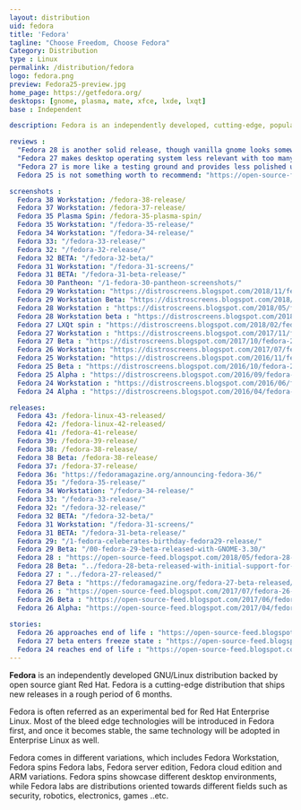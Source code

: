 ```yaml
---
layout: distribution
uid: fedora
title: 'Fedora'
tagline: "Choose Freedom, Choose Fedora"
Category: Distribution
type : Linux
permalink: /distribution/fedora
logo: fedora.png
preview: Fedora25-preview.jpg
home_page: https://getfedora.org/
desktops: [gnome, plasma, mate, xfce, lxde, lxqt]
base : Independent

description: Fedora is an independently developed, cutting-edge, popular GNU/Linux distribution supported by Red Hat Inc, and a group of volunteers

reviews :
  "Fedora 28 is another solid release, though vanilla gnome looks somewhat dull" : "https://distrowatch.com/weekly.php?issue=20180514#fedora"
  "Fedora 27 makes desktop operating system less relevant with too many bugs & crashes - Dedoimedo" : "https://www.dedoimedo.com/computers/fedora-27-gnome.html"
  "Fedora 27 is more like a testing ground and provides less polished user experience - DistroWatch" : "https://distrowatch.com/weekly.php?issue=20171120#fedora"
  Fedora 25 is not something worth to recommend: "https://open-source-feed.blogspot.com/2017/02/fedora-25-is-not-something-worth-to.html"

screenshots :
  Fedora 38 Workstation: /fedora-38-release/
  Fedora 37 Workstation: /fedora-37-release/
  Fedora 35 Plasma Spin: /fedora-35-plasma-spin/
  Fedora 35 Workstation: "/fedora-35-release/"
  Fedora 34 Workstation: "/fedora-34-release/"
  Fedora 33: "/fedora-33-release/"
  Fedora 32: "/fedora-32-release/"
  Fedora 32 BETA: "/fedora-32-beta/"
  Fedora 31 Workstation: "/fedora-31-screens/"
  Fedora 31 BETA: "/fedora-31-beta-release/"
  Fedora 30 Pantheon: "/1-fedora-30-pantheon-screenshots/"
  Fedora 29 Workstation: "https://distroscreens.blogspot.com/2018/11/fedora-29-workstation-screenshots.html"
  Fedora 29 Workstation Beta: "https://distroscreens.blogspot.com/2018/10/fedora-29-workstation-beta-gnome-330.html"
  Fedora 28 Workstation : "https://distroscreens.blogspot.com/2018/05/fedora-28-workstation-screenshots.html"
  Fedora 28 Workstation beta : "https://distroscreens.blogspot.com/2018/04/fedora-28-workstation-beta-screenshots.html"
  Fedora 27 LXQt spin : "https://distroscreens.blogspot.com/2018/02/fedora-27-lxqt-spin-screenshots.html"
  Fedora 27 Workstation : "https://distroscreens.blogspot.com/2017/11/fedora-27-workstation-screenshots.html"
  Fedora 27 Beta : "https://distroscreens.blogspot.com/2017/10/fedora-27-beta-screenshots.html"
  Fedora 26 Workstation: "https://distroscreens.blogspot.com/2017/07/fedora-26-workstation-screenshots.html"
  Fedora 25 Workstation: "https://distroscreens.blogspot.com/2016/11/fedora-25-workstation-screenshots.html"
  Fedora 25 Beta : "https://distroscreens.blogspot.com/2016/10/fedora-25-beta-gnome-322-screenshots.html"
  Fedora 25 Alpha : "https://distroscreens.blogspot.com/2016/09/fedora-25-alpha-screenshots.html"
  Fedora 24 Workstation : "https://distroscreens.blogspot.com/2016/06/fedora-24-workstation-screenshots.html"
  Fedora 24 Alpha : "https://distroscreens.blogspot.com/2016/04/fedora-24-alpha-gnome-320-screenshots.html"

releases:
  Fedora 43: /fedora-linux-43-released/
  Fedora 42: /fedora-linux-42-released/
  Fedora 41: /fedora-41-release/
  Fedora 39: /fedora-39-release/
  Fedora 38: /fedora-38-release/
  Fedora 38 Beta: /fedora-38-release/
  Fedora 37: /fedora-37-release/
  Fedora 36: "https://fedoramagazine.org/announcing-fedora-36/"
  Fedora 35: "/fedora-35-release/"
  Fedora 34 Workstation: "/fedora-34-release/"
  Fedora 33: "/fedora-33-release/"
  Fedora 32: "/fedora-32-release/"
  Fedora 32 BETA: "/fedora-32-beta/"
  Fedora 31 Workstation: "/fedora-31-screens/"
  Fedora 31 BETA: "/fedora-31-beta-release/"
  Fedora 29: "/1-fedora-celeberates-birthday-fedora29-release/"
  Fedora 29 Beta: "/00-fedora-29-beta-released-with-GNOME-3.30/"
  Fedora 28 : "https://open-source-feed.blogspot.com/2018/05/fedora-28-released-with-modular.html"
  Fedora 28 Beta: "../fedora-28-beta-released-with-initial-support-for-module-repositories/"
  Fedora 27 : "../fedora-27-released/"
  Fedora 27 Beta : "https://fedoramagazine.org/fedora-27-beta-released/"
  Fedora 26 : "https://open-source-feed.blogspot.com/2017/07/fedora-26-released-with-gcc-7-golang-18.html"
  Fedora 26 Beta : "https://open-source-feed.blogspot.com/2017/06/fedora-26-beta-released-final-release.html"
  Fedora 26 Alpha: "https://open-source-feed.blogspot.com/2017/04/fedora-26-alpha-released.html"
  
stories:
  Fedora 26 approaches end of life : "https://open-source-feed.blogspot.com/2018/05/fedora-26-approaches-its-end-of-life.html"
  Fedora 27 beta enters freeze state : "https://open-source-feed.blogspot.com/2017/09/fedora-27-beta-freezes-for-beta-release.html"
  Fedora 24 reaches end of life : "https://open-source-feed.blogspot.com/2017/08/fedora-24-reaches-end-of-life.html"
---
```


**Fedora** is an independently developed GNU/Linux distribution backed by open source giant Red Hat. Fedora is a cutting-edge distribution that ships new releases in a rough period of 6 months.

Fedora is often referred as an experimental bed for Red Hat Enterprise Linux. Most of the bleed edge technologies will be introduced in Fedora first, and once it becomes stable, the same technology will be adopted in Enterprise Linux as well.

Fedora comes in different variations, which includes Fedora Workstation, Fedora spins Fedora labs, Fedora server edition, Fedora cloud edition and ARM variations. Fedora spins showcase different desktop environments, while Fedora labs are distributions oriented towards different fields such as security, robotics, electronics, games ..etc.

